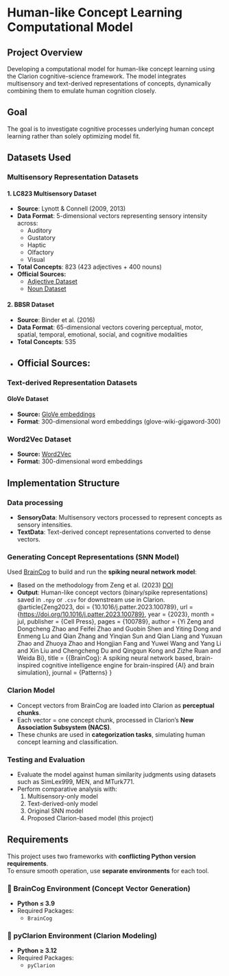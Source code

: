 # Human-like Concept Learning Computational Model

## Project Overview
Developing a computational model for human-like concept learning using the Clarion cognitive-science framework. The model integrates multisensory and text-derived representations of concepts, dynamically combining them to emulate human cognition closely.

## Goal 
The goal is to investigate cognitive processes underlying human concept learning rather than solely optimizing model fit.

## Datasets Used

### Multisensory Representation Datasets
#### 1. LC823 Multisensory Dataset
- **Source**: Lynott & Connell (2009, 2013)
- **Data Format**: 5-dimensional vectors representing sensory intensity across:
  - Auditory
  - Gustatory
  - Haptic
  - Olfactory
  - Visual
- **Total Concepts**: 823 (423 adjectives + 400 nouns)
- **Official Sources:**
  - [Adjective Dataset](https://link.springer.com/article/10.3758/BRM.41.2.558)
  - [Noun Dataset](https://link.springer.com/article/10.3758/s13428-012-0267-0)

#### 2. BBSR Dataset
- **Source**: Binder et al. (2016)
- **Data Format**: 65-dimensional vectors covering perceptual, motor, spatial, temporal, emotional, social, and cognitive modalities
- **Total Concepts**: 535
- **Official Sources:**
  - 

### Text-derived Representation Datasets
#### GloVe Dataset
- **Source:** [GloVe embeddings](https://nlp.stanford.edu/projects/glove/)
- **Format**: 300-dimensional word embeddings (glove-wiki-gigaword-300)

### Word2Vec Dataset
- **Source:** [Word2Vec](https://code.google.com/archive/p/word2vec/)
- **Format:** 300-dimensional word embeddings


## Implementation Structure

### Data processing
- **SensoryData**: Multisensory vectors processed to represent concepts as sensory intensities.  
- **TextData**: Text-derived concept representations converted to dense vectors. 

### Generating Concept Representations (SNN Model)
Used [BrainCog](https://github.com/BrainCog-X/Brain-Cog) to build and run the **spiking neural network model**:
- Based on the methodology from Zeng et al. (2023) [DOI](https://doi.org/10.1016/j.patter.2023.100789)
- **Output**: Human-like concept vectors (binary/spike representations) saved in `.npy` or `.csv` for downstream use in Clarion.
@article{Zeng2023,
  doi = {10.1016/j.patter.2023.100789},
  url = {https://doi.org/10.1016/j.patter.2023.100789},
  year = {2023},
  month = jul,
  publisher = {Cell Press},
  pages = {100789},
  author = {Yi Zeng and Dongcheng Zhao and Feifei Zhao and Guobin Shen and Yiting Dong and Enmeng Lu and Qian Zhang and Yinqian Sun and Qian Liang and Yuxuan Zhao and Zhuoya Zhao and Hongjian Fang and Yuwei Wang and Yang Li and Xin Liu and Chengcheng Du and Qingqun Kong and Zizhe Ruan and Weida Bi},
  title = {{BrainCog}: A spiking neural network based,  brain-inspired cognitive intelligence engine for brain-inspired {AI} and brain simulation},
  journal = {Patterns}
}

### Clarion Model
- Concept vectors from BrainCog are loaded into Clarion as **perceptual chunks**.
- Each vector = one concept chunk, processed in Clarion’s **New Association Subsystem (NACS)**.
- These chunks are used in **categorization tasks**, simulating human concept learning and classification.

### Testing and Evaluation
- Evaluate the model against human similarity judgments using datasets such as SimLex999, MEN, and MTurk771.
- Perform comparative analysis with:
  1. Multisensory-only model
  2. Text-derived-only model
  3. Original SNN model
  4. Proposed Clarion-based model (this project)
  

## Requirements
This project uses two frameworks with **conflicting Python version requirements**.  
To ensure smooth operation, use **separate environments** for each tool.

### 🧠 BrainCog Environment (Concept Vector Generation)
- **Python ≤ 3.9** 
- Required Packages:
  - `BrainCog`

### 🧠 pyClarion Environment (Clarion Modeling)
- **Python ≥ 3.12** 
- Required Packages:
  - `pyClarion`
